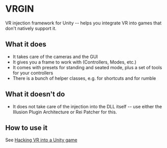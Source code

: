 # VRGIN
VR injection framework for Unity -- helps you integrate VR into games that don't natively support it.

## What it does
- It takes care of the cameras and the GUI
- It gives you a frame to work with (Controllers, Modes, etc.)
- It comes with presets for standing and seated mode, plus a set of tools for your controllers
- There is a bunch of helper classes, e.g. for shortcuts and for rumble

## What it doesn't do
- It does not take care of the injection into the DLL itself -- use either the Illusion Plugin Architecture or Rei Patcher for this.

## How to use it

See [Hacking VR into a Unity game](https://github.com/Eusth/VRGIN/wiki)
